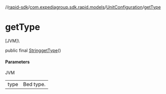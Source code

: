 //[rapid-sdk](../../../index.md)/[com.expediagroup.sdk.rapid.models](../index.md)/[UnitConfiguration](index.md)/[getType](get-type.md)

# getType

[JVM]\

public final [String](https://docs.oracle.com/javase/8/docs/api/java/lang/String.html)[getType](get-type.md)()

#### Parameters

JVM

| | |
|---|---|
| type | Bed type. |
